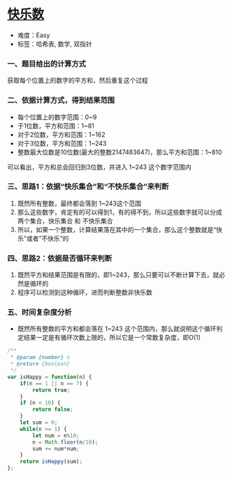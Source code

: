 # [快乐数](https://leetcode-cn.com/problems/happy-number/)

- 难度：Easy
- 标签：哈希表, 数学, 双指针

### 一、题目给出的计算方式

获取每个位置上的数字的平方和，然后重复这个过程

### 二、依据计算方式，得到结果范围

- 每个位置上的数字范围：0~9
- 于1位数，平方和范围：1~81
- 对于2位数，平方和范围：1~162
- 对于3位数，平方和范围：1~243
- 整数最大位数是10位数(最大的整数2147483647)，那么平方和范围：1~810

可以看出，平方和总会回归到3位数，并进入 1~243 这个数字范围内

### 三、思路1：依据“快乐集合”和“不快乐集合”来判断
1. 既然所有整数，最终都会落到 1~243这个范围
2. 那么这些数字，肯定有的可以得到1，有的得不到，所以这些数字就可以分成两个集合，快乐集合 和 不快乐集合
3. 所以，如果一个整数，计算结果落在其中的一个集合，那么这个整数就是“快乐”或者“不快乐”的

### 四、思路2：依据是否循环来判断
1. 既然平方和结果范围是有限的，即1~243，那么只要可以不断计算下去，就必然是循环的
2. 程序可以检测到这种循环，进而判断整数非快乐数

### 五、时间复杂度分析
- 既然所有整数的平方和都会落在 1~243 这个范围内，那么就说明这个循环判定结果一定是有循环次数上限的，所以它是一个常数复杂度，即O(1)

```js
/**
 * @param {number} n
 * @return {boolean}
 */
var isHappy = function(n) {
    if(n == 1 || n == 7) {
        return true;
    }
    if (n < 10) {
        return false;
    }
    let sum = 0;
    while(n >= 1) {
        let num = n%10;
        n = Math.floor(n/10);
        sum += num*num;
    }
    return isHappy(sum);
};
```
